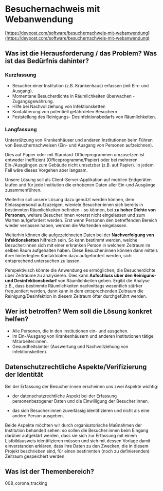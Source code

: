 # Besuchernachweis mit Webanwendung

[https://devpost.com/software/besuchernachweis-mit-webanwendung](https://devpost.com/software/besuchernachweis-mit-webanwendung)


## Was ist die Herausforderung / das Problem? Was ist das Bedürfnis dahinter?

### Kurzfassung
* Besucher einer Institution (z.B. Krankenhaus) erfassen (mit Ein- und Ausgang).
* Momentane Besucherdichte in Räumlichkeiten überwachen - Zugangsgewährung.
* Hilfe bei Nachvollziehung von Infektionsketten
* Kontaktierung von potentiell gefährdeten Besuchern
* Feststellung des Reinigungs- Desinfektionsbedarfs von Räumlichkeiten.

### Langfassung

Unterstützung von Krankenhäuser und anderen Institutionen
beim Führen von Besuchernachweisen (Ein- und Ausgang von
Personen aufzeichnen).

Dies auf Papier oder mit Standard-Officeprogrammen umzusetzen ist
entweder ineffizient (Officeprogramme/Papier) oder bei mehreren
Ein-/Ausgängen zum Gebäude nicht umsetzbar (z.B. auf Papier). In jedem
Fall wäre dieses Vorgehen aber langsam.

Unsere Lösung soll als Client-Server-Applikation auf mobilen Endgeräten laufen
und für jede Institution die erhobenen Daten aller Ein-und Ausgänge zusammenführen.

Weiterhin soll unsere Lösung dazu genutzt werden können, dem Einlasspersonal aufzuzeigen,
wieviele Besucher:innen sich bereits in bestimmten Räumlichkeiten befinden - so können,
bei **zu hoher Dichte von Personen**, weitere Besucher:innen vorerst nicht eingelassen und zum Warten
aufgefordert werden. Erst wenn Personen den betreffenden Bereich wieder verlassen
haben, werden die Wartenden eingelassen.

Weiterhin können die aufgezeichneten Daten bei der **Nachverfolgung von Infektionsketten**
hilfreich sein. So kann bestimmt werden, welche Besucher:innen sich mit einer erkranken Person
in welchem Zeitraum im selben Raum aufgehalten haben. Diese Besucher:innen können dann mittels
ihrer hinterlegten Kontaktdaten dazu aufgefordert werden, sich entsprechend untersuchen
zu lassen.

Perspektivisch könnte die Anwendung es ermöglichen, die Besucherdichte über Zeiträume zu analysieren.
Dies kann **Aufschluss über den Reiniguns- und Desinfektionsbedarf** von Räumlichkeiten geben.
Ergibt die Analyse z.B., dass bestimmte Räumlichkeiten nachmittags wesentlich stärker frequentiert
werden, dann kann in dem entsprechenden Zeitraum die Reinigung/Desinfektion in diesem Zeitraum öfter
durchgeführt werden.

## Wer ist betroffen? Wem soll die Lösung konkret helfen?

* Alle Personen, die in den Institutionen ein- und ausgehen.
* Im Ein-/Ausgang von Krankenhäusern und anderen Institutionen tätige Mitarbeiter:innen.
* Gesundheitsämter (Auswertung und Nachvollziehung von Infektionsketten).

## Datenschutzrechtliche Aspekte/Verifizierung der Identität

Bei der Erfassung der Besucher:innen erscheinen uns zwei Aspekte wichtig:

* der datenschutzrechtliche Aspekt bei der Erfassung personenbezogener Daten und die Einwilligung der Besucher:innen.

* das sich Besucher:innen zuverlässig identifizieren und nicht als eine andere Person ausgeben.

Beide Aspekte möchten wir durch organisatorische Maßnahmen der Institution behandelt sehen: so
sollen die Besucher:innen beim Eingang darüber aufgeklärt werden, dass sie sich zur Erfassung mit
einem Listbildausweis identifizieren müssen und sich mit dessen Vorlage damit einverstanden erklären,
dass ihre Daten zu den Zwecken, die in diesem Projekt beschrieben sind, für einen bestimmten (noch zu definierenden) Zeitraum gespeichert werden.

## Was ist der Themenbereich?

008_corona_tracking